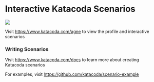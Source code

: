 # Interactive Katacoda Scenarios

[![](http://shields.katacoda.com/katacoda/agne/count.svg)](https://www.katacoda.com/agne "Get your profile on Katacoda.com")

Visit https://www.katacoda.com/agne to view the profile and interactive scenarios

### Writing Scenarios
Visit https://www.katacoda.com/docs to learn more about creating Katacoda scenarios

For examples, visit https://github.com/katacoda/scenario-example
